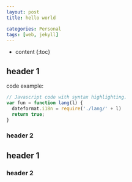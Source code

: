 ```yaml
---
layout: post
title: hello world

categories: Personal
tags: [web, jekyll]
---
```

* content
{:toc}

## header 1 ##
code example:
```js
// Javascript code with syntax highlighting.
var fun = function lang(l) {
  dateformat.i18n = require('./lang/' + l)
  return true;
}
```
### header 2 ###


## header 1 ##
### header 2 ###
